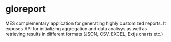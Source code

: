 # gloreport

MES complementary application for generating highly customized reports.
It exposes API for initializing aggregation and data analisys as well as retrieving results in different 
formats (JSON, CSV, EXCEL, Extjs charts etc.)
